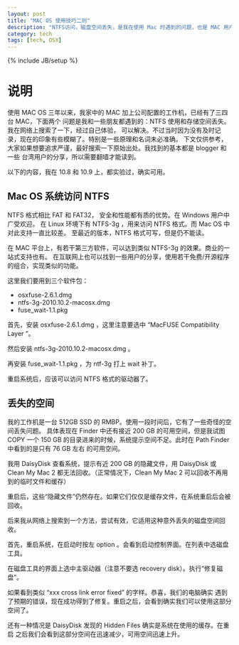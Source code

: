 ```yaml
---
layout: post
title: "MAC OS 使用技巧二则"
description: "NTFS访问，磁盘空间丢失，是我在使用 Mac 时遇到的问题，也是 MAC 用户常见的问题。不过当时因为没有及时记录，现在的印象有些模糊了。特别是一些原理和名词未必准确。"
category: tech
tags: [tech, OSX]
---
```

{% include JB/setup %}

# 说明

使用 MAC OS 三年以来，我家中的 MAC 加上公司配置的工作机，已经有了三四台 MAC，下面两个
问题是我和一些朋友都遇到的：NTFS 使用和存储空间丢失。我在网络上搜索了一下，经过自己体验，
可以解决。不过当时因为没有及时记录，现在的印象有些模糊了。特别是一些原理和名词未必准确。
下文仅供参考，大家如果想要追求严谨，最好搜索一下原始出处。我找到的基本都是 blogger 和一些
台湾用户的分享，所以需要翻墙才能读到。

以下的内容，我在 10.8 和 10.9 上，都实验过，确实可用。

## Mac OS 系统访问 NTFS

NTFS 格式相比 FAT 和 FAT32， 安全和性能都有质的优势。在 Windows 用户中广受欢迎。
在 Linux 环境下有 NTFS-3g ，用来访问 NTFS 格式。而 Mac OS 中对此支持一直比较差。
至最近的版本，NTFS 格式可写，但是仍不能读。

在 MAC 平台上，有若干第三方软件，可以达到类似 NTFS-3g 的效果。商业的一站式支持也有。
在互联网上也可以找到一些用户的分享，使用若干免费/开源程序的组合，实现类似的功能。

这里我们要用到三个软件包：

 - osxfuse-2.6.1.dmg
 - ntfs-3g-2010.10.2-macosx.dmg
 - fuse\_wait-1.1.pkg
 
首先，安装 osxfuse-2.6.1.dmg ，这里注意要选中 “MacFUSE Compatibility Layer ”。

然后安装 ntfs-3g-2010.10.2-macosx.dmg 。

再安装 fuse\_wait-1.1.pkg ，为 ntf-3g 打上 wait 补丁。

重启系统后，应该可以访问 NTFS 格式的驱动器了。

## 丢失的空间

我的工作机是一台 512GB SSD 的 RMBP。使用一段时间后，它有了一些奇怪的空间丢失问题。
具体表现在 Finder 中还有接近 200 GB 的可用空间，但是我试图 COPY 一个 150 GB 
的目录进来的时候，系统提示空间不足。此时在 Path Finder 中看到的是只有 76 GB 左右
的可用空间。

我用 DaisyDisk 查看系统，提示有近 200 GB 的隐藏文件，用 DaisyDisk 或 Clean My
Mac 2 都无法回收。（正常情况下，Clean My Mac 2 可以回收不再用到的临时文件和缓存）

重启后，这些“隐藏文件”仍然存在。如果它们仅仅是缓存文件，在系统重启后会被回收。

后来我从网络上搜索到一个方法，尝试有效，它适用这种意外丢失的磁盘空间回收。

首先，重启系统，在启动时按左 option 。会看到启动控制界面。在列表中选磁盘工具。

在磁盘工具的界面上选中主驱动器（注意不要选 recovery disk）。执行“修复磁盘”。

如果看到类似 “xxx cross link error fixed” 的字样。恭喜，我们的电脑确实
遇到了预期的错误，现在成功得到了修复。重启之后，会看到确实我们可以使用这部分空间了。

还有一种情况是 DaisyDisk 发现的 Hidden Files 确实是系统在使用的缓存。在重启
之后我们会看到这部分空间在迅速减少，可用空间迅速上升。




